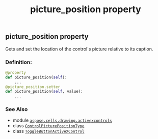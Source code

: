 ﻿---
title: picture_position property
second_title: Aspose.Cells for Python via .NET API References
description: 
type: docs
weight: 220
url: /aspose.cells.drawing.activexcontrols/togglebuttonactivexcontrol/picture_position/
is_root: false
---

## picture_position property


Gets and set the location of the control's picture relative to its caption.
### Definition:
```python
@property
def picture_position(self):
    ...
@picture_position.setter
def picture_position(self, value):
    ...
```

### See Also
* module [`aspose.cells.drawing.activexcontrols`](../../)
* class [`ControlPicturePositionType`](/cells/python-net/aspose.cells.drawing.activexcontrols/controlpicturepositiontype)
* class [`ToggleButtonActiveXControl`](/cells/python-net/aspose.cells.drawing.activexcontrols/togglebuttonactivexcontrol)
